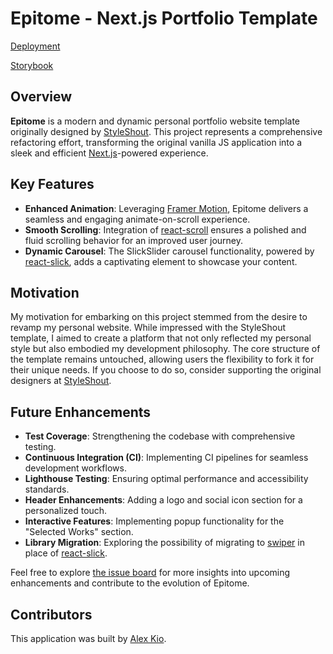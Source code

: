 # Epitome - Next.js Portfolio Template

[Deployment](https://epitome-khaki.vercel.app/)

[Storybook](https://alexmkio.github.io/epitome/)

## Overview

**Epitome** is a modern and dynamic personal portfolio website template originally designed by [StyleShout](https://styleshout.com/free-templates/epitome/). This project represents a comprehensive refactoring effort, transforming the original vanilla JS application into a sleek and efficient [Next.js](https://nextjs.org/)-powered experience.

## Key Features

- **Enhanced Animation**: Leveraging [Framer Motion](https://www.framer.com/motion/), Epitome delivers a seamless and engaging animate-on-scroll experience.
- **Smooth Scrolling**: Integration of [react-scroll](https://github.com/fisshy/react-scroll) ensures a polished and fluid scrolling behavior for an improved user journey.
- **Dynamic Carousel**: The SlickSlider carousel functionality, powered by [react-slick](https://github.com/akiran/react-slick), adds a captivating element to showcase your content.

## Motivation

My motivation for embarking on this project stemmed from the desire to revamp my personal website. While impressed with the StyleShout template, I aimed to create a platform that not only reflected my personal style but also embodied my development philosophy. The core structure of the template remains untouched, allowing users the flexibility to fork it for their unique needs. If you choose to do so, consider supporting the original designers at [StyleShout](https://styleshout.com/free-templates/epitome/).

## Future Enhancements

- **Test Coverage**: Strengthening the codebase with comprehensive testing.
- **Continuous Integration (CI)**: Implementing CI pipelines for seamless development workflows.
- **Lighthouse Testing**: Ensuring optimal performance and accessibility standards.
- **Header Enhancements**: Adding a logo and social icon section for a personalized touch.
- **Interactive Features**: Implementing popup functionality for the "Selected Works" section.
- **Library Migration**: Exploring the possibility of migrating to [swiper](https://swiperjs.com/) in place of [react-slick](https://github.com/akiran/react-slick).

Feel free to explore [the issue board](https://github.com/alexmkio/epitome/issues) for more insights into upcoming enhancements and contribute to the evolution of Epitome.

## Contributors

This application was built by [Alex Kio](https://www.linkedin.com/in/alexkio/).
